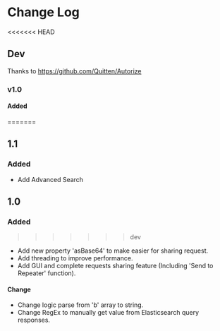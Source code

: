 # Change Log

<<<<<<< HEAD
## Dev
Thanks to https://github.com/Quitten/Autorize 
### v1.0
#### Added
=======
## 1.1
### Added 
* Add Advanced Search 
## 1.0
### Added
>>>>>>> dev
  * Add new property 'asBase64' to make easier for sharing request.
  * Add threading to improve performance.
  * Add GUI and complete requests sharing feature (Including 'Send to Repeater' function).
#### Change
  * Change logic parse from 'b' array to string.
  * Change RegEx to manually get value from Elasticsearch query responses.
